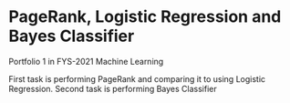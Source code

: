 # PageRank, Logistic Regression and Bayes Classifier
Portfolio 1 in FYS-2021 Machine Learning

First task is performing PageRank and comparing it to using Logistic Regression. 
Second task is performing Bayes Classifier 
